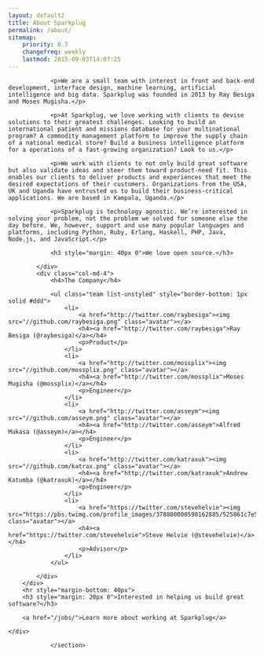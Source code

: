 ```yaml
---
layout: default2
title: About Sparkplug
permalink: /about/
sitemap:
    priority: 0.7
    changefreq: weekly
    lastmod: 2015-09-03T14:07:25
---
```




<section id="content" class="content">
    <div class="container" style="padding-bottom: 40px">
        <div class="row">
            <div class="col-md-8">

                <p>We are a small team with interest in front and back-end development, interface design, machine learning, artificial intelligence and big data. Sparkplug was founded in 2013 by Ray Besiga and Moses Mugisha.</p>

                <p>At Sparkplug, we love working with clients to devise solutions to their greatest challenges. Looking to build an international patient and missions database for your multinational program? A commodity management platform to improve the supply chain of a national medical store? Build a business intelligence platform for a operations of a fast-growing organization? Look to us.</p>

                <p>We work with clients to not only build great software but also validate ideas and steer them toward product-need fit. This enables our clients to deliver products and experiences that meet the desired expectations of their customers. Organizations from the USA, UK and Uganda have entrusted us to build their business-critical applications. We are based in Kampala, Uganda.</p>

                <p>Sparkplug is technology agnostic. We’re interested in solving your problem, not the problem we solved for someone else the day before. We, however, support and use many popular languages and platforms, including Python, Ruby, Erlang, Haskell, PHP, Java, Node.js, and JavaScript.</p>

                <h3 style="margin: 40px 0">We love open source.</h3>

            </div>
            <div class="col-md-4">
                <h4>The Company</h4>

                <ul class="team list-unstyled" style="border-bottom: 1px solid #ddd">
                    <li>
                        <a href="http://twitter.com/raybesiga"><img src="//github.com/raybesiga.png" class="avatar"></a>
                        <h4><a href="http://twitter.com/raybesiga">Ray Besiga (@raybesiga)</a></h4>
                        <p>Product</p>
                    </li>
                    <li>
                        <a href="http://twitter.com/mossplix"><img src="//github.com/mossplix.png" class="avatar"></a>
                        <h4><a href="http://twitter.com/mossplix">Moses Mugisha (@mossplix)</a></h4>
                        <p>Engineer</p>
                    </li>
                    <li>
                        <a href="http://twitter.com/asseym"><img src="//github.com/asseym.png" class="avatar"></a>
                        <h4><a href="http://twitter.com/asseym">Alfred Mukasa (@asseym)</a></h4>
                        <p>Engineer</p>
                    </li>
                    <li>
                        <a href="http://twitter.com/katraxuk"><img src="//github.com/katrax.png" class="avatar"></a>
                        <h4><a href="http://twitter.com/katraxuk">Andrew Katumba (@katraxuk)</a></h4>
                        <p>Engineer</p>
                    </li>
                    <li>
                        <a href="https://twitter.com/stevehelvie"><img src="https://pbs.twimg.com/profile_images/378800000590162885/525861c7e55e9cb100bdb3032a62786f_400x400.png" class="avatar"></a>
                        <h4><a href="https://twitter.com/stevehelvie">Steve Helvie (@stevehelvie)</a></h4>
                        <p>Advisor</p>
                    </li>
                </ul>

            </div>
        </div>
        <hr style="margin-bottom: 40px">
        <h3 style="margin: 20px 0">Interested in helping us build great software?</h3>

        <a href="/jobs/">Learn more about working at Sparkplug</a>

    </div>

                </section>